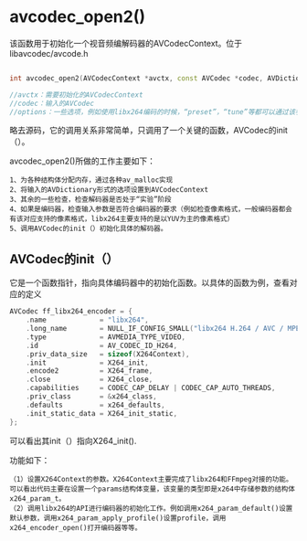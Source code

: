 # avcodec_open2()

该函数用于初始化一个视音频编解码器的AVCodecContext。位于libavcodec/avcode.h

```cpp

int avcodec_open2(AVCodecContext *avctx, const AVCodec *codec, AVDictionary **options);

//avctx：需要初始化的AVCodecContext
//codec：输入的AVCodec
//options：一些选项，例如使用libx264编码的时候，“preset”，“tune”等都可以通过该参数设置
```





略去源码，它的调用关系非常简单，只调用了一个关键的函数，AVCodec的init（）。

avcodec_open2()所做的工作主要如下：

```
1、为各种结构体分配内存，通过各种av_malloc实现
2、将输入的AVDictionary形式的选项设置到AVCodecContext
3、其余的一些检查，检查解码器是否处于“实验”阶段
4、如果是编码器，检查输入参数是否符合编码器的要求（例如检查像素格式，一般编码器都会有该对应支持的像素格式，libx264主要支持的是以YUV为主的像素格式）
5、调用AVCodec的init（）初始化具体的解码器。
```



## AVCodec的init（）

它是一个函数指针，指向具体编码器中的初始化函数。以具体的函数为例，查看对应的定义

```cpp
AVCodec ff_libx264_encoder = {
    .name             = "libx264",
    .long_name        = NULL_IF_CONFIG_SMALL("libx264 H.264 / AVC / MPEG-4 AVC / MPEG-4 part 10"),
    .type             = AVMEDIA_TYPE_VIDEO,
    .id               = AV_CODEC_ID_H264,
    .priv_data_size   = sizeof(X264Context),
    .init             = X264_init,
    .encode2          = X264_frame,
    .close            = X264_close,
    .capabilities     = CODEC_CAP_DELAY | CODEC_CAP_AUTO_THREADS,
    .priv_class       = &x264_class,
    .defaults         = x264_defaults,
    .init_static_data = X264_init_static,
};

```

可以看出其init（）指向X264_init().

功能如下：

```
（1）设置X264Context的参数。X264Context主要完成了libx264和FFmpeg对接的功能。可以看出代码主要在设置一个params结构体变量，该变量的类型即是x264中存储参数的结构体x264_param_t。
（2）调用libx264的API进行编码器的初始化工作。例如调用x264_param_default()设置默认参数，调用x264_param_apply_profile()设置profile，调用x264_encoder_open()打开编码器等等。

```

























































